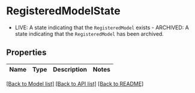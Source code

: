 # RegisteredModelState

- LIVE: A state indicating that the `RegisteredModel` exists - ARCHIVED: A state indicating that the `RegisteredModel` has been archived.

## Properties
Name | Type | Description | Notes
------------ | ------------- | ------------- | -------------

[[Back to Model list]](../README.md#documentation-for-models) [[Back to API list]](../README.md#documentation-for-api-endpoints) [[Back to README]](../README.md)


